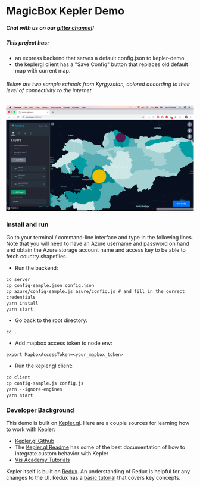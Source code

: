 # MagicBox Kepler Demo

##### Chat with us on our [gitter channel](https://gitter.im/unicef-innovation-dev/Lobby)!


##### This project has:
- an express backend that serves a default config.json to kepler-demo.
- the keplergl client has a "Save Config" button that replaces old default map with current map.

###### Below are two sample schools from Kyrgyzstan, colored according to their level of connectivity to the internet.

![screenshot](screenshot.png)

### Install and run

Go to your terminal / command-line interface and type in the following lines. Note that you will need to have an Azure username and password on hand and obtain the Azure storage account name and access key to be able to fetch country shapefiles.

- Run the backend:
```
cd server
cp config-sample.json config.json
cp azure/config-sample.js azure/config.js # and fill in the correct credentials
yarn install
yarn start
```
- Go back to the root directory:
```
cd ..
```
- Add mapbox access token to node env:
```
export MapboxAccessToken=<your_mapbox_token>
```
- Run the kepler.gl client:
```
cd client
cp config-sample.js config.js
yarn --ignore-engines
yarn start
```

### Developer Background

This demo is built on [Kepler.gl](http://kepler.gl/). Here are a couple sources for learning how to work with Kepler:

* [Kepler.gl Github](https://github.com/uber/kepler.gl)
* The [Kepler.gl Readme](https://github.com/uber/kepler.gl/blob/master/README.md) has some of the best documentation of how to integrate custom behavior with Kepler
* [Vis Academy Tutorials](http://vis.academy/#/kepler.gl/setup)

Kepler itself is built on [Redux](https://redux.js.org/). An understanding of Redux is helpful for any changes to the UI. Redux has a [basic tutorial](https://redux.js.org/basics) that covers key concepts.
